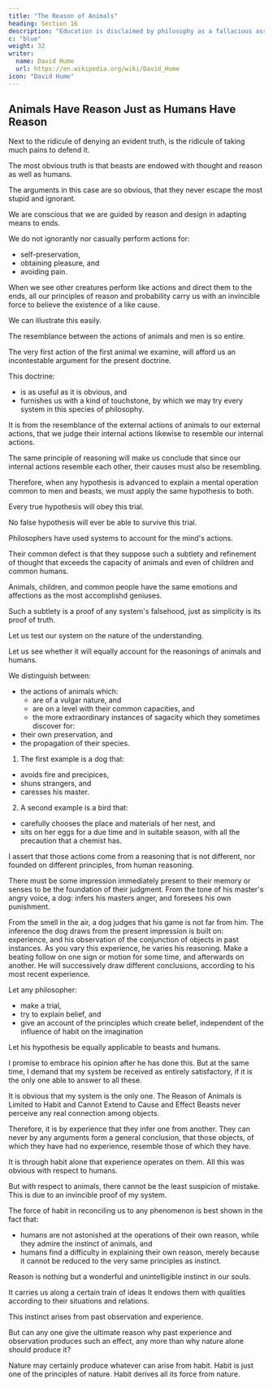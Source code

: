 ```yaml
---
title: "The Reason of Animals"
heading: Section 16
description: "Education is disclaimed by philosophy as a fallacious assent to any opinion"
c: "blue"
weight: 32
writer:
  name: David Hume
  url: https://en.wikipedia.org/wiki/David_Hume
icon: "David Hume"
---
```




## Animals Have Reason Just as Humans Have Reason

Next to the ridicule of denying an evident truth, is the ridicule of taking much pains to defend it.

The most obvious truth is that beasts are endowed with thought and reason as well as humans.

The arguments in this case are so obvious, that they never escape the most stupid and ignorant.

We are conscious that we are guided by reason and design in adapting means to ends.

We do not ignorantly nor casually perform actions for:
- self-preservation,
- obtaining pleasure, and
- avoiding pain.

When we see other creatures perform like actions and direct them to the ends, all our principles of reason and probability carry us with an invincible force to believe the existence of a like cause.

We can illustrate this easily.

The resemblance between the actions of animals and men is so entire.

The very first action of the first animal we examine, will afford us an incontestable argument for the present doctrine.

This doctrine:
- is as useful as it is obvious, and
- furnishes us with a kind of touchstone, by which we may try every system in this species of philosophy.

It is from the resemblance of the external actions of animals to our external actions, that we judge their internal actions likewise to resemble our internal actions.

The same principle of reasoning will make us conclude that since our internal actions resemble each other, their causes must also be resembling.

Therefore, when any hypothesis is advanced to explain a mental operation common to men and beasts, we must apply the same hypothesis to both.

Every true hypothesis will obey this trial.

No false hypothesis will ever be able to survive this trial.

Philosophers have used systems to account for the mind's actions.

Their common defect is that they suppose such a subtlety and refinement of thought that exceeds the capacity of animals and even of children and common humans.

Animals, children, and common people have the same emotions and affections as the most accomplishd geniuses.

Such a subtlety is a proof of any system's falsehood, just as simplicity is its proof of truth.

Let us test our system on the nature of the understanding.

Let us see whether it will equally account for the reasonings of animals and humans.

We distinguish between:
- the actions of animals which:
  - are of a vulgar nature, and
  - are on a level with their common capacities, and
  - the more extraordinary instances of sagacity which they sometimes discover for:
- their own preservation, and
- the propagation of their species.

1. The first example is a dog that:
- avoids fire and precipices,
- shuns strangers, and
- caresses his master.

2. A second example is a bird that:
- carefully chooses the place and materials of her nest, and
- sits on her eggs for a due time and in suitable season, with all the precaution that a chemist has.

I assert that those actions come from a reasoning that is not different, nor founded on different principles, from human reasoning.

There must be some impression immediately present to their memory or senses to be the foundation of their judgment.
From the tone of his master's angry voice, a dog:
infers his masters anger, and
foresees his own punishment.

From the smell in the air, a dog judges that his game is not far from him.
The inference the dog draws from the present impression is built on:
experience, and
his observation of the conjunction of objects in past instances.
As you vary this experience, he varies his reasoning.
Make a beating follow on one sign or motion for some time, and afterwards on another.
He will successively draw different conclusions, according to his most recent experience.

Let any philosopher:
- make a trial,
- try to explain belief, and
- give an account of the principles which create belief, independent of the influence of habit on the imagination

Let his hypothesis be equally applicable to beasts and humans.

I promise to embrace his opinion after he has done this.
But at the same time, I demand that my system be received as entirely satisfactory, if it is the only one able to answer to all these.

It is obvious that my system is the only one.
The Reason of Animals is Limited to Habit and Cannot Extend to Cause and Effect
Beasts never perceive any real connection among objects.

Therefore, it is by experience that they infer one from another.
They can never by any arguments form a general conclusion, that those objects, of which they have had no experience, resemble those of which they have.

It is through habit alone that experience operates on them.
All this was obvious with respect to humans.

But with respect to animals, there cannot be the least suspicion of mistake.
This is due to an invincible proof of my system.

The force of habit in reconciling us to any phenomenon is best shown in the fact that:
- humans are not astonished at the operations of their own reason, while they admire the instinct of animals, and
- humans find a difficulty in explaining their own reason, merely because it cannot be reduced to the very same principles as instinct.

Reason is nothing but a wonderful and unintelligible instinct in our souls.

It carries us along a certain train of ideas
It endows them with qualities according to their situations and relations.

This instinct arises from past observation and experience.

But can any one give the ultimate reason why past experience and observation produces such an effect, any more than why nature alone should produce it?

Nature may certainly produce whatever can arise from habit.
Habit is just one of the principles of nature.
Habit derives all its force from nature.